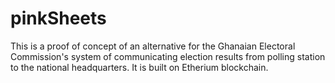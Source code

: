 # pinkSheets
This is a proof of concept of an alternative for the Ghanaian Electoral Commission's system of communicating election results from polling station to the national headquarters. It is built on Etherium blockchain.
